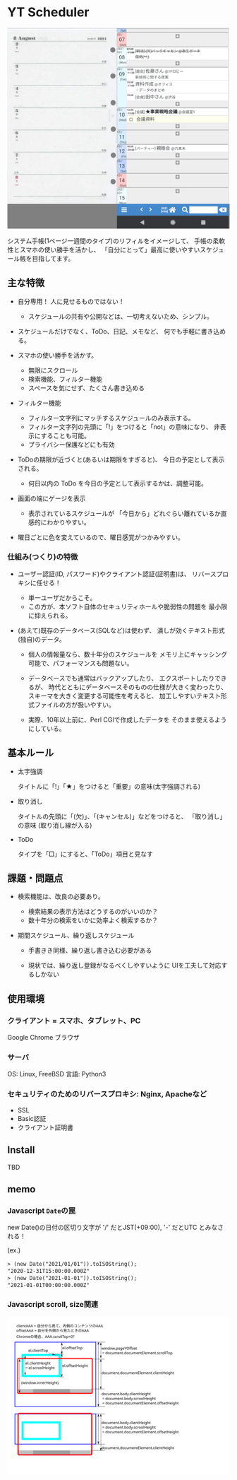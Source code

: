 # YT Scheduler

![](docs/fig1.png)

システム手帳(1ページ一週間のタイプ)のリフィルをイメージして、
手帳の柔軟性とスマホの使い勝手を活かし、
「自分にとって」最高に使いやすいスケジュール帳を目指してます。


## 主な特徴

* 自分専用！ 人に見せるものではない！

  - スケジュールの共有や公開などは、一切考えないため、シンプル。

* スケジュールだけでなく、ToDo、日記、メモなど、
  何でも手軽に書き込める。

* スマホの使い勝手を活かす。

  - 無限にスクロール
  - 検索機能、フィルター機能
  - スペースを気にせず、たくさん書き込める

* フィルター機能

  - フィルター文字列にマッチするスケジュールのみ表示する。
  - フィルター文字列の先頭に「!」をつけると「not」の意味になり、
    非表示にすることも可能。
  - プライバシー保護などにも有効

* ToDoの期限が近づくと(あるいは期限をすぎると)、
  今日の予定として表示される。
  
  - 何日以内の ToDo を今日の予定として表示するかは、調整可能。

* 画面の端にゲージを表示

  - 表示されているスケジュールが
    「今日から」どれぐらい離れているか直感的にわかりやすい。

* 曜日ごとに色を変えているので、曜日感覚がつかみやすい。


### 仕組み(つくり)の特徴

* ユーザー認証(ID, パスワード)やクライアント認証(証明書)は、
  リバースプロキシに任せる！
  
  - 単一ユーザだからこそ。
  - この方が、本ソフト自体のセキュリティホールや脆弱性の問題を
    最小限に抑えられる。

* (あえて)既存のデータベース(SQLなど)は使わず、
  潰しが効くテキスト形式(独自)のデータ。
  
  - 個人の情報量なら、数十年分のスケジュールを
    メモリ上にキャッシング可能で、パフォーマンスも問題ない。

  - データベースでも通常はバックアップしたり、
    エクスポートしたりできるが、
    時代とともにデータベースそのものの仕様が大きく変わったり、
    スキーマを大きく変更する可能性を考えると、
    加工しやすいテキスト形式ファイルの方が扱いやすい。

  - 実際、10年以上前に、Perl CGIで作成したデータを
    そのまま使えるようにしている。


## 基本ルール

* 太字強調

  タイトルに「!」「★」をつけると「重要」の意味(太字強調される)

* 取り消し

  タイトルの先頭に「(欠)」、「(キャンセル)」などをつけると、
  「取り消し」の意味 (取り消し線が入る)

* ToDo

  タイプを「□」にすると、「ToDo」項目と見なす


## 課題・問題点

* 検索機能は、改良の必要あり。

  - 検索結果の表示方法はどうするのがいいのか？
  - 数十年分の検索をいかに効率よく検索するか？

* 期間スケジュール、繰り返しスケジュール

  - 手書きき同様、繰り返し書き込む必要がある

  - 現状では、繰り返し登録がなるべくしやすいように
    UIを工夫して対応するしかない


## 使用環境

### クライアント = スマホ、タブレット、PC

Google Chrome ブラウザ


### サーバ

OS: Linux, FreeBSD
言語: Python3


### セキュリティのためのリバースプロキシ: Nginx, Apacheなど

* SSL
* Basic認証
* クライアント証明書


## Install

TBD


## memo

### Javascript ``Date``の罠

new Date()の日付の区切り文字が
   '/' だとJST(+09:00),
   '-' だとUTC
とみなされる！

(ex.)
```
> (new Date("2021/01/01")).toISOString();
"2020-12-31T15:00:00.000Z"
> (new Date("2021-01-01")).toISOString();
"2021-01-01T00:00:00.000Z"
```

### Javascript scroll, size関連

![](docs/javascript-scroll.svg)
